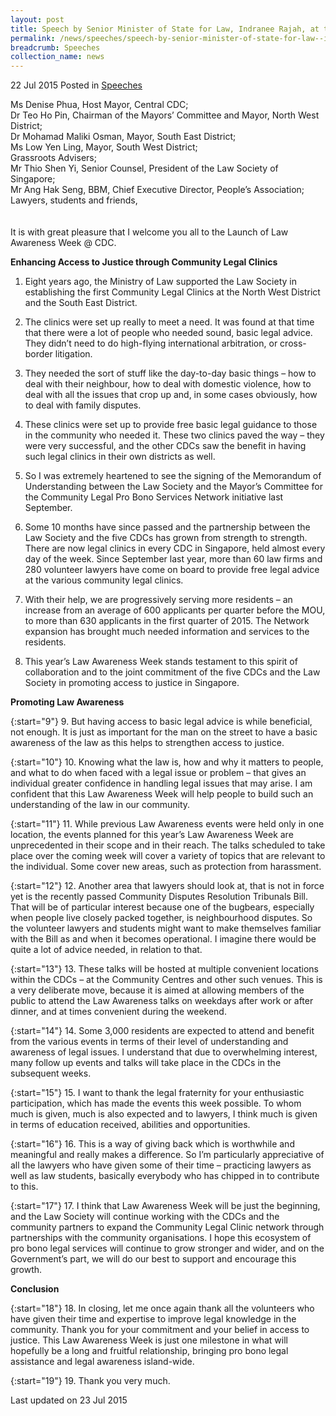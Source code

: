```yaml
---
layout: post
title: Speech by Senior Minister of State for Law, Indranee Rajah, at the Launch of Law Awareness Week @ CDC
permalink: /news/speeches/speech-by-senior-minister-of-state-for-law--indranee-rajah--at-t0
breadcrumb: Speeches
collection_name: news
---
```


22 Jul 2015 Posted in [Speeches](/news/speeches)

Ms Denise Phua, Host Mayor, Central CDC;  
Dr Teo Ho Pin, Chairman of the Mayors’ Committee and Mayor, North West District;  
Dr Mohamad Maliki Osman, Mayor, South East District;  
Ms Low Yen Ling, Mayor, South West District;  
Grassroots Advisers;  
Mr Thio Shen Yi, Senior Counsel, President of the Law Society of Singapore;  
Mr Ang Hak Seng, BBM, Chief Executive Director, People’s Association;  
Lawyers, students and friends,  
<br>  
It is with great pleasure that I welcome you all to the Launch of Law Awareness Week @ CDC.

**Enhancing Access to Justice through Community Legal Clinics**

1. Eight years ago, the Ministry of Law supported the Law Society in establishing the first Community Legal Clinics at the North West District and the South East District.


2. The clinics were set up really to meet a need. It was found at that time that there were a lot of people who needed sound, basic legal advice. They didn’t need to do high-flying international arbitration, or cross-border litigation.


3. They needed the sort of stuff like the day-to-day basic things – how to deal with their neighbour, how to deal with domestic violence, how to deal with all the issues that crop up and, in some cases obviously, how to deal with family disputes.


4. These clinics were set up to provide free basic legal guidance to those in the community who needed it. These two clinics paved the way – they were very successful, and the other CDCs saw the benefit in having such legal clinics in their own districts as well.



5. So I was extremely heartened to see the signing of the Memorandum of Understanding between the Law Society and the Mayor’s Committee for the Community Legal Pro Bono Services Network initiative last September.


6. Some 10 months have since passed and the partnership between the Law Society and the five CDCs has grown from strength to strength. There are now legal clinics in every CDC in Singapore, held almost every day of the week. Since September last year, more than 60 law firms and 280 volunteer lawyers have come on board to provide free legal advice at the various community legal clinics.


7. With their help, we are progressively serving more residents – an increase from an average of 600 applicants per quarter before the MOU, to more than 630 applicants in the first quarter of 2015. The Network expansion has brought much needed information and services to the residents.


8. This year’s Law Awareness Week stands testament to this spirit of collaboration and to the joint commitment of the five CDCs and the Law Society in promoting access to justice in Singapore.

**Promoting Law Awareness**

{:start="9"}
9. But having access to basic legal advice is while beneficial, not enough. It is just as important for the man on the street to have a basic awareness of the law as this helps to strengthen access to justice.

{:start="10"}
10. Knowing what the law is, how and why it matters to people, and what to do when faced with a legal issue or problem – that gives an individual greater confidence in handling legal issues that may arise. I am confident that this Law Awareness Week will help people to build such an understanding of the law in our community.

 
{:start="11"}
11. While previous Law Awareness events were held only in one location, the events planned for this year’s Law Awareness Week are unprecedented in their scope and in their reach. The talks scheduled to take place over the coming week will cover a variety of topics that are relevant to the individual. Some cover new areas, such as protection from harassment.

 
{:start="12"}
12. Another area that lawyers should look at, that is not in force yet is the recently passed Community Disputes Resolution Tribunals Bill. That will be of particular interest because one of the bugbears, especially when people live closely packed together, is neighbourhood disputes. So the volunteer lawyers and students might want to make themselves familiar with the Bill as and when it becomes operational. I imagine there would be quite a lot of advice needed, in relation to that.

 
{:start="13"}
13. These talks will be hosted at multiple convenient locations within the CDCs – at the Community Centres and other such venues. This is a very deliberate move, because it is aimed at allowing members of the public to attend the Law Awareness talks on weekdays after work or after dinner, and at times convenient during the weekend.

 
{:start="14"}
14. Some 3,000 residents are expected to attend and benefit from the various events in terms of their level of understanding and awareness of legal issues. I understand that due to overwhelming interest, many follow up events and talks will take place in the CDCs in the subsequent weeks.

 
{:start="15"}
15. I want to thank the legal fraternity for your enthusiastic participation, which has made the events this week possible. To whom much is given, much is also expected and to lawyers, I think much is given in terms of education received, abilities and opportunities.

 
{:start="16"}
16. This is a way of giving back which is worthwhile and meaningful and really makes a difference. So I’m particularly appreciative of all the lawyers who have given some of their time – practicing lawyers as well as law students, basically everybody who has chipped in to contribute to this.  

 
{:start="17"}
17. I think that Law Awareness Week will be just the beginning, and the Law Society will continue working with the CDCs and the community partners to expand the Community Legal Clinic network through partnerships with the community organisations. I hope this ecosystem of pro bono legal services will continue to grow stronger and wider, and on the Government’s part, we will do our best to support and encourage this growth.


**Conclusion**

{:start="18"}
18. In closing, let me once again thank all the volunteers who have given their time and expertise to improve legal knowledge in the community. Thank you for your commitment and your belief in access to justice. This Law Awareness Week is just one milestone in what will hopefully be a long and fruitful relationship, bringing pro bono legal assistance and legal awareness island-wide.

{:start="19"}
19. Thank you very much.

<p class="right-side-updated">Last updated on 23 Jul 2015</p>

